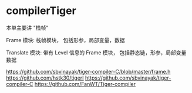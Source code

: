 # compilerTiger

本单主要讲 "栈帧"

Frame 模块:  栈帧模块， 包括形参，局部变量，数据

Translate 模块:  带有 Level 信息的 Frame 模块， 包括静态链，形参，局部变量数据

https://github.com/sbvinayak/tiger-compiler-C/blob/master/frame.h
https://github.com/hstk30/tigerI
https://github.com/sbvinayak/tiger-compiler-C
https://github.com/FanWT/Tiger-compiler





